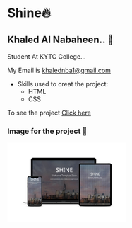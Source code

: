 # Shine:fire:
## Khaled Al Nabaheen.. :bust_in_silhouette:

Student At KYTC College...

My Email is khalednba1@gmail.com

* Skills used to creat the project:
  * HTML
  * CSS
 
To see the project [Click here](https://khaledaref.github.io/shine/)

### Image for the project :rose:

<img src ="images/smartmockups_kvjpdhz3.jpg" width="270px" heighet="270px">



